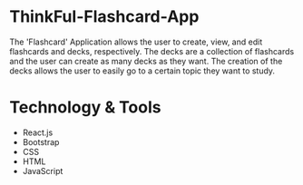 # ThinkFul-Flashcard-App
The 'Flashcard' Application allows the user to create, view, and edit flashcards and decks, respectively. The decks are a collection of flashcards and the user can create as many decks as they want. The creation of the decks allows the user to easily go to a certain topic they want to study.

# Technology & Tools
* React.js
* Bootstrap
* CSS
* HTML
* JavaScript
